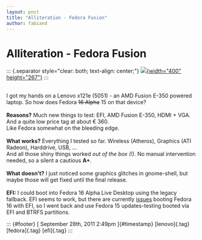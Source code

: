 ```yaml
---
layout: post
title: "Alliteration - Fedora Fusion"
author: fabiand
---
```



Alliteration - Fedora Fusion
============================

::: {.separator style="clear: both; text-align: center;"}
[![](http://news.eu.lenovo.com/pr/lenovo-we/photo/ThinkPad_X121e_1-prv.jpg){width="400"
height="267"}](http://news.eu.lenovo.com/pr/lenovo-we/photo/ThinkPad_X121e_1-prv.jpg)
:::

\
I got my hands on a Lenovo x121e (5051) - an AMD Fusion E-350 powered
laptop. So how does Fedora ~~16 Alpha~~ 15 on that device?\
\
**Reasons?** Much new things to test: EFI, AMD Fusion E-350, HDMI + VGA.
And a quite low price tag at about € 360.\
Like Fedora somewhat on the bleeding edge.\
\
**What works?** Everything I tested so far. Wireless (Atheros), Graphics
(ATI Radeon), Harddrive, USB, ...\
And all those shiny things worked *out of the box (!)*. No manual
intervention needed, so a silent a cautious **A+**.\
\
**What doesn't?** I just noticed some graphics glitches in gnome-shell,
but maybe those will get fixed until the final release.\
\
**EFI:** I could boot into Fedora 16 Alpha Live Desktop using the legacy
fallback. EFI seems to work, but there are currently
[issues](https://bugzilla.redhat.com/show_bug.cgi?id=735023) booting
Fedora 16 with EFI, so I went back and use Fedora 15 updates-testing
booted via EFI and BTRFS partitions.

::: {#footer}
[ September 28th, 2011 2:49pm ]{#timestamp} [lenovo]{.tag}
[fedora]{.tag} [efi]{.tag}
:::
